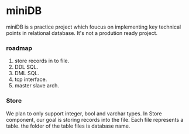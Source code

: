 # miniDB

miniDB is s practice project which foucus on implementing key technical points in relational database. It's not a prodution ready project.

### roadmap
1. store records in to file.
2. DDL SQL.
3. DML SQL.
4. tcp interface.
5. master slave arch.

### Store

We plan to only support integer, bool and varchar types. In Store component, our goal is storing records into the file. Each file represents a table. the folder of the table files is database name.